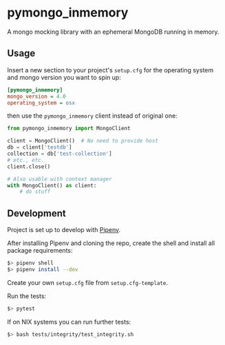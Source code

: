 # pymongo_inmemory
A mongo mocking library with an ephemeral MongoDB running in memory.

## Usage
Insert a new section to your project's `setup.cfg` for the operating system and
mongo version you want to spin up:
```ini
[pymongo_inmemory]
mongo_version = 4.0
operating_system = osx
```

then use the `pymongo_inmemory` client instead of original one:
```python
from pymongo_inmemory import MongoClient

client = MongoClient()  # No need to provide host
db = client['testdb']
collection = db['test-collection']
# etc., etc.
client.close()

# Also usable with context manager
with MongoClient() as client:
    # do stuff
```

## Development
Project is set up to develop with [Pipenv](https://github.com/pypa/pipenv).

After installing Pipenv and cloning the repo, create the shell and install all
package requirements:

```bash
$> pipenv shell
$> pipenv install --dev
```

Create your own `setup.cfg` file from `setup.cfg-template`.

Run the tests:
```bash
$> pytest
```

If on NIX systems you can run further tests:
```bash
$> bash tests/integrity/test_integrity.sh
```
